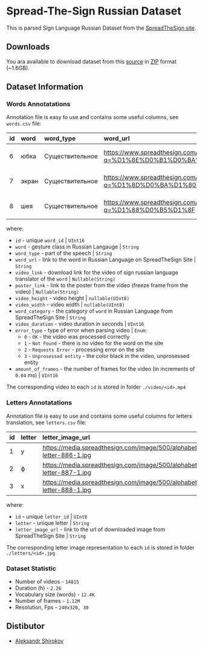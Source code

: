 # Spread-The-Sign Russian Dataset

This is parsed Sign Language Russian Dataset from the [SpreadTheSign site](https://spreadthesign.com/ru.ru/search/by-category/).

## Downloads

You ara available to download dataset from this [source](https://drive.google.com/file/d/1wKGRxEmTZeM5omDsIyn64UonbXBDNIR5/view?usp=sharing) in [ZIP](https://en.wikipedia.org/wiki/ZIP_(file_format)) format (~1.6GB).

## Dataset Information

### Words Annotatations

Annotation file is easy to use and contains some useful columns, see `words.csv` file:

| id   | word        | word\_type        | word\_url                                                                                                                        | video\_link                                             | poster\_link                                            | video\_width | video\_height | word\_category                 | video\_duration    | error\_type | amount\_of\_frames |
|:-----|:------------|:------------------|:---------------------------------------------------------------------------------------------------------------------------------|:--------------------------------------------------------|:--------------------------------------------------------|:-------------|:--------------|:-------------------------------|:-------------------|:------------|:-------------------|
| 6    | юбка        | Существительное   | https://www.spreadthesign.com/ru.ru/word/1493/iubka/0/?q=%D1%8E%D0%B1%D0%BA%D0%B0                                                | https://media.spreadthesign.com/video/mp4/12/14812.mp4  | https://media.spreadthesign.com/video/jpg/12/14812.jpg  | 320.0        | 240.0         | Жестовый язык для начинающих   | 3.48               | 0           | 87.0               |
| 7    | экран       | Существительное   | https://www.spreadthesign.com/ru.ru/word/4502/ekran/0/?q=%D1%8D%D0%BA%D1%80%D0%B0%D0%BD                                          | https://media.spreadthesign.com/video/mp4/12/44584.mp4  | https://media.spreadthesign.com/video/jpg/12/44584.jpg  | 320.0        | 240.0         | Жестовый язык для начинающих   | 3.24               | 0           | 81.0               |
| 8    | шея         | Существительное   | https://www.spreadthesign.com/ru.ru/word/8229/sheia/0/?q=%D1%88%D0%B5%D1%8F                                                      | https://media.spreadthesign.com/video/mp4/12/349187.mp4 | https://media.spreadthesign.com/video/jpg/12/349187.jpg | 320.0        | 240.0         | Жестовый язык для начинающих   | 1.72               | 0           | 43.0               |

where:

- `id` - unique `word_id` | `UInt16`
- `word` - gesture class in Russian Langauge | `String`
- `word_type` - part of the speech | `String`
- `word_url` - link to the word in Russian Language on SpreadTheSign Site | `String`
- `video_link` - download link for the video of sign russian language translator of the `word` | `Nullable(String)`
- `poster_link` - link to the poster from the video (freeze frame from the video) | `Nullable(String)`
- `video_height` - video height | `nullable(UInt8)`
- `video_width` - video width | `nullable(UInt8)`
- `word_category` - the category of `word` in Russian Language from SpreadTheSign Site | `String`
- `video_duration` - video duration in seconds | `UInt16`
- `error_type` - type of error when parsing video | `Enum`:
  - `0` - `OK` - the video was processed correctly
  - `1` - `Not Found` - there is no video for the word on the site
  - `2` - `Requests Error` - processing error on the site
  - `3` - `Unprosessed entity` - the color black in the video, unprosessed entity
- `amount_of_frames` - the number of frames for the video (in increments of `0.04` ms) | `UInt16`

The corresponding video to each `id` is stored in folder `./video/<id>.mp4`

### Letters Annotatations

Annotation file is easy to use and contains some useful columns for letters translation, see `letters.csv` file:

| id   | letter        | letter\_image\_url |  
|:-----|:------------|:------------------|
|1|у|https://media.spreadthesign.com/image/500/alphabet-letter-886-1.jpg|
|2|ф|https://media.spreadthesign.com/image/500/alphabet-letter-887-1.jpg|
|3|х|https://media.spreadthesign.com/image/500/alphabet-letter-888-1.jpg|               

where:

- `id` - unique `letter_id` | `UInt8`
- `letter` - unique letter | `String`
- `letter_image_url` - link to the url of downloaded image from SpreadTheSign Site | `String`

The corresponding letter image representation to each `id` is stored in folder `./letters/<id>.jpg`

### Dataset Statistic

- Number of videos - `14815`
- Duration (h) - `2.26`
- Vocabulary size (words) - `12.4K`
- Number of frames - `1.12M`
- Resolution, Fps - `240x320, 30`

## Distibutor

- [Aleksandr Shirokov](https://github.com/)


